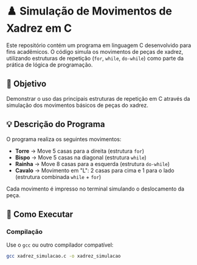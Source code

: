 # ♟️ Simulação de Movimentos de Xadrez em C

Este repositório contém um programa em linguagem C desenvolvido para fins acadêmicos. O código simula os movimentos de peças de xadrez, utilizando estruturas de repetição (`for`, `while`, `do-while`) como parte da prática de lógica de programação.

## 🧠 Objetivo

Demonstrar o uso das principais estruturas de repetição em C através da simulação dos movimentos básicos de peças do xadrez.

## 💡 Descrição do Programa

O programa realiza os seguintes movimentos:

- **Torre** → Move 5 casas para a direita (estrutura `for`)
- **Bispo** → Move 5 casas na diagonal (estrutura `while`)
- **Rainha** → Move 8 casas para a esquerda (estrutura `do-while`)
- **Cavalo** → Movimento em "L": 2 casas para cima e 1 para o lado (estrutura combinada `while` + `for`)

Cada movimento é impresso no terminal simulando o deslocamento da peça.

## 🧪 Como Executar

### Compilação

Use o `gcc` ou outro compilador compatível:

```bash
gcc xadrez_simulacao.c -o xadrez_simulacao
